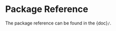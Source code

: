 # Package Reference <a name="package-reference"></a>

The package reference can be found in the {doc}`/`.
